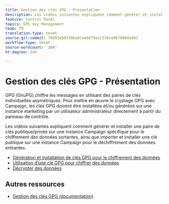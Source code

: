 ```yaml
---
title: Gestion des clés GPG - Présentation
description: Les vidéos suivantes expliquent comment générer et installer une paire de clés publique/privée sur une instance Campaign spécifique pour le chiffrement des données sortantes, ainsi que importer et installer une clé publique sur une instance Campaign pour le déchiffrement des données entrantes.
feature: Control Panel
topics: GPG key Management
team: TM
translation-type: tm+mt
source-git-commit: f0d95ab02496a9caa6b79a2c536ce9b7090da943
workflow-type: tm+mt
source-wordcount: '164'
ht-degree: 24%

---
```



# Gestion des clés GPG - Présentation

GPG (GnuPG) chiffre les messages en utilisant des paires de clés individuelles asymétriques. Pour mettre en œuvre le cryptage GPG avec Campaign, les clés GPG doivent être installées et/ou générées sur une instance marketing par un utilisateur administrateur directement à partir du panneau de contrôle.

Les vidéos suivantes expliquent comment générer et installer une paire de clés publique/privée sur une instance Campaign spécifique pour le chiffrement des données sortantes, ainsi que importer et installer une clé publique sur une instance Campaign pour le déchiffrement des données entrantes.

* [Génération et installation de clés GPG pour le chiffrement des données](./generating-and-installing-gpg-keys-for-data-encryption.md)
* [Utilisation d’une clé GPG pour chiffrer des données](./using-a-gpg-key-to-encrypt-data.md)
* [Décrypter des données](./decrypting-data.md)

## Autres ressources

* [Gestion des clés GPG (documentation)](https://docs.adobe.com/content/help/fr-FR/control-panel/using/instances-settings/gpg-keys-management.html)
